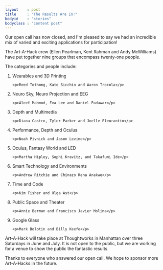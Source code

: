 ```yaml
---
layout    : post
title     : "The Results Are In!"
bodyid    : "stories"
bodyclass : "content post"
---
```

Our open call has now closed, and I'm pleased to say we had an incredible mix of varied and exciting applications for participation!

The Art-A-Hack crew (Ellen Pearlman, Kent Rahman and Andy McWilliams) have put together nine groups that encompass twenty-one people. 

<!--excerpt-ends-->

The categories and people include:

<ol>
  <li>
    <p>Wearables and 3D Printing</p>

    <p>Reed Tothong, Kate Sicchio and Aaron Trocola</p>
  </li>
  <li>
    <p>Neuro Sky, Neuro Projection and EEG</p>

    <p>Aleef Mahmud, Eva Lee and Daniel Padawar</p>
  </li>
  <li>
    <p>Depth and Multimedia</p>

    <p>Diana Castro, Tyler Parker and Joelle Fleurantin</p>
  </li>
  <li>
    <p>Performance, Depth and Oculus</p>

    <p>Noah Pivnick and Jason Levine</p>
  </li>
  <li>
    <p>Oculus, Fantasy World and LED</p>

    <p>Martha Hipley, Sophi Kravitz, and Takafumi Ide</p>
  </li>
  <li>
    <p>Smart Technology and Environments</p>

    <p>Andrew Ritchie and Chinazo Rena Anakwe</p>
  </li>
  <li>
    <p>Time and Code</p>

    <p>Kim Fisher and Olga Ast</p>
  </li>
  <li>
    <p>Public Space and Theater</p>

    <p>Annie Berman and Francisco Javier Molina</p>
  </li>
  <li>
    <p>Google Glass</p>

    <p>Mark Bolotin and Billy Keefe</p>
  </li>
</ol>

Art-A-Hack will take place at Thoughtworks in Manhattan over three Saturdays in June and July. It is not open to the public, but we are working for a venue to show the public the fantastic results.

Thanks to everyone who answered our open call. We hope to sponsor more Art-A-Hacks in the future.
